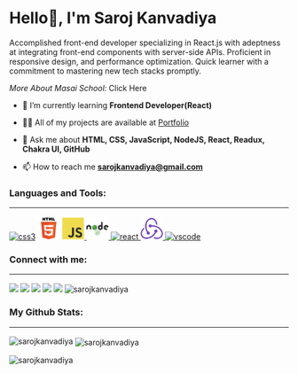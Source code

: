 <h1>Hello👋, I'm Saroj Kanvadiya</h1>
<p>Accomplished front-end developer specializing in React.js with adeptness at integrating front-end components with server-side APIs. Proficient in responsive design, and performance optimization. Quick learner with a commitment to mastering new tech stacks promptly.</p>

<p><i>More About Masai School:</i> <a  herf='https://www.masaischool.com/' target='_blank'>Click Here</a></p>
<!-- <h3 align="center">A passionate frontend developer from India</h3> -->

- 🌱 I’m currently learning **Frontend Developer(React)**

- 👨‍💻 All of my projects are available at [Portfolio](https://sarojkanvadiya.github.io/portfolio/)

- 💬 Ask me about **HTML, CSS, JavaScript, NodeJS, React, Readux, Chakra UI, GitHub**

- 📫 How to reach me **sarojkanvadiya@gmail.com**

<h3 align="left">Languages and Tools:<hr></h3>
<p align="left">
 <a href="https://www.w3.org/html/" target="_blank" rel="noreferrer"> 
<img src="https://raw.githubusercontent.com/marwin1991/profile-technology-icons/refs/heads/main/icons/css.png" alt="css3" width="40" height="40"/></a>  <a href="https://www.w3schools.com/css/" target="_blank" rel="noreferrer"> <img src="https://raw.githubusercontent.com/devicons/devicon/master/icons/html5/html5-original-wordmark.svg" alt="html5" width="40" height="40"/></a>  <a href="https://developer.mozilla.org/en-US/docs/Web/JavaScript" target="_blank" rel="noreferrer"> <img src="https://raw.githubusercontent.com/devicons/devicon/master/icons/javascript/javascript-original.svg" alt="javascript" width="40" height="40"/> </a>   <a href="https://nodejs.org" target="_blank" rel="noreferrer"> <img src="https://raw.githubusercontent.com/devicons/devicon/master/icons/nodejs/nodejs-original-wordmark.svg" alt="nodejs" width="40" height="40"/> </a>   <a href="https://reactjs.org/" target="_blank" rel="noreferrer"> <img src="https://raw.githubusercontent.com/marwin1991/profile-technology-icons/refs/heads/main/icons/react.png" alt="react" width="40" height="40"/> </a>   <a href="https://redux.js.org" target="_blank" rel="noreferrer"> <img src="https://raw.githubusercontent.com/devicons/devicon/master/icons/redux/redux-original.svg" alt="redux" width="40" height="40"/> </a> <a href="#" target="_blank" rel="noreferrer"> <img src="https://raw.githubusercontent.com/marwin1991/profile-technology-icons/refs/heads/main/icons/visual_studio_code.png" alt="vscode" width="40" height="40"/> </a> 
  </p>

<h3 align="left">Connect with me:<hr></h3>

<p align="left">
<a herf='mailto:sarojkanvadiya@gmail.com'><img src='https://img.shields.io/badge/Gmail-D14836?style=for-the-badge&logo=gmail&logoColor=white'/></a> 
<a herf='https://github.com/SarojKanvadiya'><img src='https://img.shields.io/badge/GitHub-100000?style=for-the-badge&logo=github&logoColor=white'/></a>
<a herf='https://www.linkedin.com/in/saroj-kanvadiya-5692a116b/' target='_blank'><img src='https://img.shields.io/badge/LinkedIn-0077B5?style=for-the-badge&logo=linkedin&logoColor=white'/></a>
<a herf='https://sarojkanvadiya.github.io/portfolio/' target='_blank'><img src='https://img.shields.io/badge/Portfolio-255E63?style=for-the-badge&logo=About.me&logoColor=white'/></a>
<a herf='tel:9829819405' target='_blank'><img src='https://img.shields.io/badge/WhatsApp-25D366?style=for-the-badge&logo=whatsapp&logoColor=white'/></a>

<img src="https://komarev.com/ghpvc/?username=sarojkanvadiya&label=Profile%20views&color=0e75b6&style=flat" alt="sarojkanvadiya" />
</p>

<h3 align="left">My Github Stats: <hr></h3>
<p><img align="left" src="https://github-readme-stats.vercel.app/api/top-langs/?username=sarojkanvadiya&hide_progress=true" alt="sarojkanvadiya" /></p>
<p>&nbsp;<img align="center" src="https://github-readme-stats.vercel.app/api?username=sarojkanvadiya&show_icons=true&locale=en" alt="sarojkanvadiya" /></p>

<p><img align="center" src="https://github-readme-streak-stats.herokuapp.com/?user=sarojkanvadiya&" alt="sarojkanvadiya" /></p>




